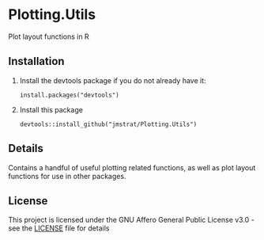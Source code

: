 # Plotting.Utils
Plot layout functions in R

## Installation

1. Install the devtools package if you do not already have it:

   `install.packages("devtools")`

2. Install this package

   `devtools::install_github("jmstrat/Plotting.Utils")`


## Details

Contains a handful of useful plotting related functions, as well as plot layout functions for use in other packages.

## License

This project is licensed under the GNU Affero General Public License v3.0 - see the [LICENSE](LICENSE) file for details
